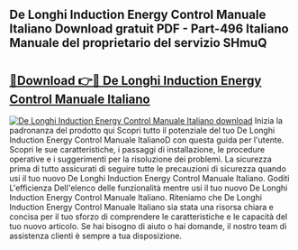 ## De Longhi Induction Energy Control Manuale Italiano Download gratuit PDF - Part-496 Italiano Manuale del proprietario del servizio SHmuQ

# <h2><a href="http://dffed0.blite.top/?on=De+Longhi+Induction+Energy+Control+Manuale+Italiano">🔗Download 👉🔴 De Longhi Induction Energy Control Manuale Italiano</a></h2>

[![De Longhi Induction Energy Control Manuale Italiano download](https://i.imgur.com/lujVjoI.png)](http://dffed0.blite.top/?on=De+Longhi+Induction+Energy+Control+Manuale+Italiano)
Inizia la padronanza del prodotto qui Scopri tutto il potenziale del tuo De Longhi Induction Energy Control Manuale ItalianoD con questa guida per l'utente. Scopri le sue caratteristiche, i passaggi di installazione, le procedure operative e i suggerimenti per la risoluzione dei problemi. La sicurezza prima di tutto assicurati di seguire tutte le precauzioni di sicurezza quando usi il tuo nuovo De Longhi Induction Energy Control Manuale Italiano. Goditi L'efficienza Dell'elenco delle funzionalità mentre usi il tuo nuovo De Longhi Induction Energy Control Manuale Italiano. Riteniamo che De Longhi Induction Energy Control Manuale Italiano sia stata una risorsa chiara e concisa per il tuo sforzo di comprendere le caratteristiche e le capacità del tuo nuovo articolo. Se hai bisogno di aiuto o hai domande, il nostro team di assistenza clienti è sempre a tua disposizione.
